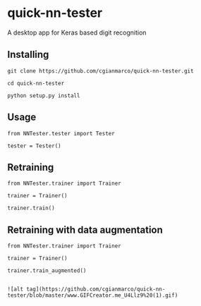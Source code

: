 # quick-nn-tester
A desktop app for Keras based digit recognition

## Installing

```
git clone https://github.com/cgianmarco/quick-nn-tester.git

cd quick-nn-tester

python setup.py install
```

## Usage

```
from NNTester.tester import Tester

tester = Tester()
```

## Retraining

```
from NNTester.trainer import Trainer

trainer = Trainer()

trainer.train()

```
## Retraining with data augmentation

```
from NNTester.trainer import Trainer

trainer = Trainer()

trainer.train_augmented()


![alt tag](https://github.com/cgianmarco/quick-nn-tester/blob/master/www.GIFCreator.me_U4Llz9%20(1).gif)
